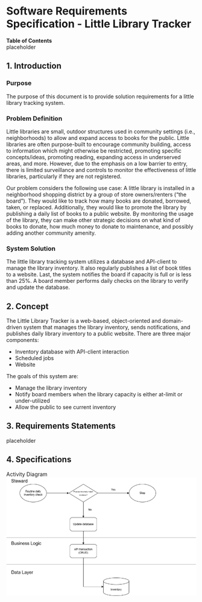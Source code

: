# Software Requirements Specification - Little Library Tracker
**Table of Contents**  
placeholder

## 1. Introduction
### Purpose
The purpose of this document is to provide solution requirements for a little library tracking system.
### Problem Definition
Little libraries are small, outdoor structures used in community settings (i.e., neighborhoods) to allow and expand access to books for the public. Little libraries are often purpose-built to encourage community building, access to information which might otherwise be restricted, promoting specific concepts/ideas, promoting reading, expanding access in underserved areas, and more. However, due to the emphasis on a low barrier to entry, there is limited surveillance and controls to monitor the effectiveness of little libraries, particularly if they are not registered.

Our problem considers the following use case: A little library is installed in a neighborhood shopping district by a group of store owners/renters (“the board”). They would like to track how many books are donated, borrowed, taken, or replaced. Additionally, they would like to promote the library by publishing a daily list of books to a public website. By monitoring the usage of the library, they can make other strategic decisions on what kind of books to donate, how much money to donate to maintenance, and possibly adding another community amenity.

### System Solution
The little library tracking system utilizes a database and API-client to manage the library inventory. It also regularly publishes a list of book titles to a website. Last, the system notifies the board if capacity is full or is less than 25%. A board member performs daily checks on the library to verify and update the database.

## 2. Concept
The Little Library Tracker is a web-based, object-oriented and domain-driven system that manages the library inventory, sends notifications, and publishes daily library inventory to a public website. There are three major components:
- Inventory database with API-client interaction
- Scheduled jobs
- Website

The goals of this system are:
- Manage the library inventory
- Notify board members when the library capacity is either at-limit or under-utilized
- Allow the public to see current inventory

## 3. Requirements Statements
placeholder

## 4. Specifications
Activity Diagram
![Activity diagram for steward daily inventory routine](/section1/activity1.png)